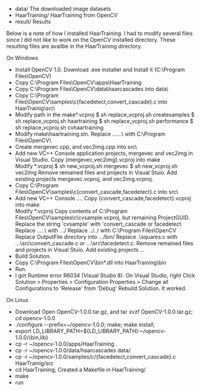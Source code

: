 - data/         The downloaded image datasets
- HaarTraining/ HaarTraining from OpenCV
- result/       Results

Below is a note of how I installed HaarTraining. 
I had to modify several files since I did not like to work on the OpenCV installed directory. 
These resulting files are availbe in the HaarTraining directory. 

On Windows
+ Install OpenCV 1.0. Download .exe installer and Install it (C:\Program Files\OpenCV) 
+ Copy C:\Program Files\OpenCV\apps\HaarTraining
+ Copy C:\Program Files\OpenCV\data\haarcascades into data\
+ Copy C:\Program Files\OpenCV\samples\c\{facedetect,convert_cascade}.c into HaarTrainig\src\
+ Modify path in the make\*.vcproj
  $ sh replace_vcproj.sh createsamples
  $ sh replace_vcproj.sh haartraining
  $ sh replace_vcproj.sh performance
  $ sh replace_vcproj.sh cvhaartraining
+ Modify make\haartraining.sln. 
  Replace ..\..\..\ with C:\Program Files\OpenCV\
+ Create mergevec.cpp, and vec2img.cpp into src\
+ Add new VC++ Console application projects, mergevec and vec2img in Visual Studio. 
  Copy {mergevec,vec2img}.vcproj into make\
  Modify *.vcproj
  $ sh new_vcproj.sh mergevec
  $ sh new_vcproj.sh vec2img
  Remove remained files and projects in Visual Stuio. 
  Add existing projects mergevec.vcproj, and vec2img.vcproj. 
+ Copy C:\Program Files\OpenCV\samples\c\{convert_cascade,facedetect}.c into src\
+ Add new VC++ Console ....
  Copy {convert_cascade,facedetect}.vcproj into make\
  Modify *.vcproj
   Copy contents of C:\Program Files\OpenCV\samples\c\cvsample.vcproj, but remaining ProjectGUID. 
   Replace the string 'cvsample' with 'convert_cascade or facedetect
   Replace .\..\..\ with .\../
   Replace ../../ with C:\Program Files\OpenCV\
   Replace OutputFile directory into .\../bin/
   Replace .\squares.c with .\..\src\convert_cascade.c or .\..\src\facedetect.c. 
  Remove remained files and projects in Visual Stuio. 
  Add existing projects ...
+ Build Solution. 
+ Copy C:\Program Files\OpenCV\bin\*.dll into HaarTraining\bin
+ Run. 
+ I got Runtime error R6034 (Visual Studio 8). On Visual Studio, 
  right Click Solution > Properties > Configuration Properties > Change all Configurations to 'Release' from 'Debug'
  Rebuild Solution. It worked.

On Linux
+ Download Open OpenCV-1.0.0.tar.gz, and tar xvzf OpenCV-1.0.0.tar.gz; cd opencv-1.0.0
+ ./configure --prefix=~/opencv-1.0.0; make; make install;
+ export LD_LIBRARY_PATH=${LD_LIBRARY_PATH}:~/opencv-1.0.0/{bin,lib}
+ cp -r ~/opencv-1.0.0/apps/HaarTraining .
+ cp -r ~/opencv-1.0.0/data/haarcascades data/
+ cp -r ~/opencv-1.0.0/samples/c/{facedetect,convert_cascade}.c HaarTrainig/src
+ cd HaarTraining; Created a Makefile in HaarTraining/
+ make
+ run
